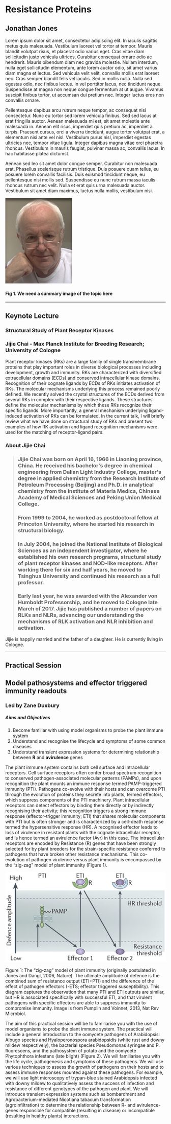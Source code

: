 # Resistance Proteins

## Jonathan Jones

Lorem ipsum dolor sit amet, consectetur adipiscing elit. In iaculis sagittis metus quis malesuada. Vestibulum laoreet vel tortor at tempor. Mauris blandit volutpat risus, et placerat odio varius eget. Cras vitae diam sollicitudin justo vehicula ultrices. Curabitur consequat ornare odio ac hendrerit. Mauris bibendum diam nec gravida molestie. Nullam interdum, nulla eget sollicitudin elementum, ante lorem auctor odio, sit amet varius diam magna et lectus. Sed vehicula velit velit, convallis mollis erat laoreet nec. Cras semper blandit felis vel iaculis. Sed in mollis nulla. Nulla sed egestas odio, nec finibus lectus. In vel porttitor lacus, nec tincidunt neque. Suspendisse at magna non neque congue fermentum at ut augue. Vivamus suscipit finibus tortor, ut accumsan dui pretium nec. Integer luctus eros non convallis ornare.

Pellentesque dapibus arcu rutrum neque tempor, ac consequat nisi consectetur. Nunc eu tortor sed lorem vehicula finibus. Sed sed lacus at erat fringilla auctor. Aenean malesuada mi est, sit amet molestie ante malesuada in. Aenean elit risus, imperdiet quis pretium ac, imperdiet a turpis. Praesent cursus, orci a viverra tincidunt, augue tortor volutpat erat, a elementum nisi ante vel nisl. Vestibulum purus nisl, imperdiet egestas ultricies nec, tempor vitae ligula. Integer dapibus magna vitae orci pharetra rhoncus. Vestibulum in mauris feugiat, pulvinar massa ac, convallis lacus. In hac habitasse platea dictumst.

Aenean sed leo sit amet dolor congue semper. Curabitur non malesuada erat. Phasellus scelerisque rutrum tristique. Duis posuere quam tellus, eu posuere lorem convallis facilisis. Duis euismod tincidunt neque, eu pellentesque nisi mollis sed. Suspendisse eu nunc rutrum massa iaculis rhoncus rutrum nec velit. Nulla et erat quis urna malesuada auctor. Vestibulum sit amet diam maximus, luctus nulla mollis, vestibulum nisi.

![](/assets/RPF-thumbnail.jpeg)

#### Fig 1. We need a summary image of the topic here

---

## Keynote Lecture

### Structural Study of Plant Receptor Kinases

### Jijie Chai - Max Planck Institute for Breeding Research; University of Cologne

Plant receptor kinases \(RKs\) are a large family of single transmembrane proteins that play important roles in diverse biological processes including development, growth and immunity. RKs are characterized with diversified extracellular domains \(ECDs\) and conserved intracellular kinase domains. Recognition of their cognate ligands by ECDs of RKs initiates activation of RKs. The molecular mechanisms underlying this process remained poorly defined. We recently solved the crystal structures of the ECDs derived from several RKs in complex with their respective ligands. These structures define the molecular mechanisms by which these RKs recognize their specific ligands. More importantly, a general mechanism underlying ligand-induced activation of RKs can be formulated. In the current talk, I will briefly review what we have done on structural study of RKs and present two examples of how RK activation and ligand recognition mechanisms were used for the matching of receptor-ligand pairs.

### About Jijie Chai

> ### Jijie Chai was born on April 16, 1966 in Liaoning province, China. He received his bachelor's degree in chemical engineering from Dalian Light Industry College, master's degree in applied chemistry from the Research Institute of Petroleum Processing \(Beijing\) and Ph.D. in analytical chemistry from the Institute of Materia Medica, Chinese Academy of Medical Sciences and Peking Union Medical College.
>
> ### From 1999 to 2004, he worked as postdoctoral fellow at Princeton University, where he started his research in structural biology.
>
> ### In July 2004, he joined the National Institute of Biological Sciences as an independent investigator, where he established his own research programs, structural study of plant receptor kinases  and NOD-like receptors. After working there for six and half years, he moved to Tsinghua University and continued his research as a full professor.
>
> ### Early last year, he was awarded with the Alexander von Humboldt Professorship, and he moved to Cologne late March of 2017. Jijie has published a number of papers on RLKs and NLRs, advancing our understanding the mechanisms of RLK activation and NLR inhibition and activation.

Jijie is happily married and the father of a daughter. He is currently living in Cologne.

---

## Practical Session

## Model pathosystems and effector triggered immunity readouts

### Led by Zane Duxbury

##### Aims and Objectives

1. Become familiar with using model organisms to probe the plant immune system
2. Understand and recognise the lifecycle and symptoms of some common diseases
3. Understand transient expression systems for determining relationship between **R** and **avirulence** genes

The plant immune system contains both cell surface and intracellular receptors. Cell surface receptors often confer broad spectrum recognition to conserved pathogen-associated molecular patterns \(PAMPs\), and upon recognition the plant mounts an immune response termed PAMP-triggered immunity \(PTI\). Pathogens co-evolve with their hosts and can overcome PTI through the evolution of proteins they secrete into plants, termed effectors, which suppress components of the PTI machinery. Plant intracellular receptors can detect effectors by binding them directly or by indirectly recognising their activity; this recognition triggers a strong immune response \(effector-trigger immunity; ETI\) that shares molecular components with PTI but is often stronger and is characterized by a cell-death response termed the hypersensitive response \(HR\). A recognised effector leads to loss of virulence in resistant plants with the cognate intracellular receptor, and is hence termed an avirulence factor \(Avr\) in this case. The intracellular receptors are encoded by Resistance \(R\) genes that have been strongly selected for by plant breeders for the strain-specific resistance conferred to pathogens that have broken other resistance mechanisms. This co-evolution of pathogen virulence versus plant immunity is encompassed by the “zig-zag” model of plant immunity \(Figure 1\).

![](/assets/jones_fig1_prac.png)

Figure 1: The “zig-zag” model of plant immunity \(originally postulated in Jones and Dangl, 2006, Nature\). The ultimate amplitude of defence is the combined sum of resistance output \(ETI+PTI\) and the difference of the effect of pathogen effectors \(-ETS; effector triggered susceptibility\). This diagram captures the observation that many PTI and ETI outputs are similar, but HR is associated specifically with successful ETI, and that virulent pathogens with specific effectors are able to suppress immunity to compromise immunity. Image is from Pumplin and Voinnet, 2013, Nat Rev Microbiol.



The aim of this practical session will be to familiarise you with the use of model organisms to probe the plant immune system. The practical will include a general introduction to the oomycete pathogens of Arabidopsis: Albugo species and Hyaloperonospora arabidopsidis \(white rust and downy mildew respectively\), the bacterial species Pseudomonas syringae and P. fluorescens, and the pathosystem of potato and the oomycete Phytophthora infestans \(late blight\) \(Figure 2\). We will familiarise you with the life cycle, pathogenesis and symptoms of these pathogens. We will use various techniques to assess the growth of pathogens on their hosts and to assess immune responses mounted against these pathogens. For example, we will use light microscopy of trypan-blue stained Arabidopsis infected with downy mildew to qualitatively assess the success of infection and resistance of different genotypes of the pathogen and plant. We will introduce transient expression systems such as bombardment and Agrobacterium-mediated Nicotiana tabacum transformation \(agroinfiltration\) to determine the relationship between R- and avirulence-genes responsible for compatible \(resulting in disease\) or incompatible \(resulting in healthy plants\) interactions.

